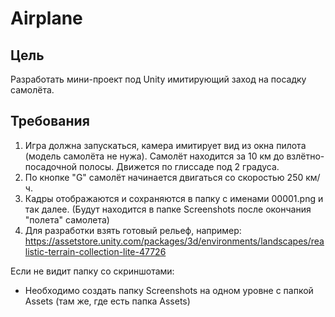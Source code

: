 # Airplane

## Цель
Разработать мини-проект под Unity имитирующий заход на посадку самолёта.
## Требования
1. Игра должна запускаться, камера имитирует вид из окна пилота (модель самолёта не нужа). Самолёт находится за 10 км до взлётно-посадочной полосы. Движется по глиссаде под 2 градуса.
2. По кнопке "G" самолёт начинается двигаться со скоростью 250 км/ч.
3. Кадры отображаются и сохраняются в папку с именами 00001.png и так далее. (Будут находится в папке Screenshots после окончания "полета" самолета)
4. Для разработки взять готовый рельеф, например:
https://assetstore.unity.com/packages/3d/environments/landscapes/realistic-terrain-collection-lite-47726

Если не видит папку со скриншотами:
- Необходимо создать папку Screenshots на одном уровне с папкой Assets (там же, где есть папка Assets)
